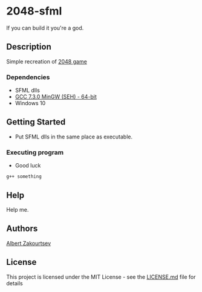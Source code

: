 # 2048-sfml
If you can build it you're a god.

## Description

Simple recreation of [2048 game](https://play2048.co/)

### Dependencies

* SFML dlls
* [GCC 7.3.0 MinGW (SEH) - 64-bit](https://www.sfml-dev.org/download/sfml/2.5.1/)
* Windows 10

## Getting Started

* Put SFML dlls in the same place as executable.

### Executing program

* Good luck
```
g++ something
```

## Help

Help me.

## Authors

[Albert Zakourtsev](https://vk.com/ab1let)

## License

This project is licensed under the MIT License - see the [LICENSE.md](https://github.com/h4p4/2048-sfml/blob/master/LICENSE) file for details


